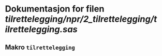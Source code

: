 
# Dokumentasjon for filen *tilrettelegging/npr/2_tilrettelegging/tilrettelegging.sas*


## Makro `tilrettelegging`

